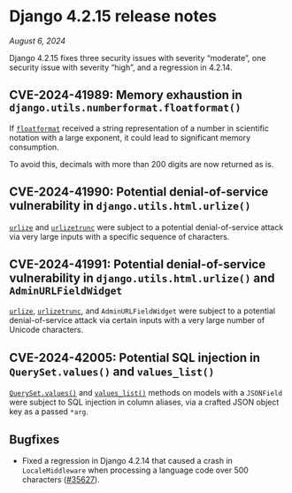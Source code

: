 # Django 4.2.15 release notes

*August 6, 2024*

Django 4.2.15 fixes three security issues with severity “moderate”, one
security issue with severity “high”, and a regression in 4.2.14.

## CVE-2024-41989: Memory exhaustion in `django.utils.numberformat.floatformat()`

If [`floatformat`](../ref/templates/builtins.md#std-templatefilter-floatformat) received a string representation of a number in
scientific notation with a large exponent, it could lead to significant memory
consumption.

To avoid this, decimals with more than 200 digits are now returned as is.

## CVE-2024-41990: Potential denial-of-service vulnerability in `django.utils.html.urlize()`

[`urlize`](../ref/templates/builtins.md#std-templatefilter-urlize) and [`urlizetrunc`](../ref/templates/builtins.md#std-templatefilter-urlizetrunc) were subject to a potential
denial-of-service attack via very large inputs with a specific sequence of
characters.

## CVE-2024-41991: Potential denial-of-service vulnerability in `django.utils.html.urlize()` and `AdminURLFieldWidget`

[`urlize`](../ref/templates/builtins.md#std-templatefilter-urlize), [`urlizetrunc`](../ref/templates/builtins.md#std-templatefilter-urlizetrunc), and `AdminURLFieldWidget` were
subject to a potential denial-of-service attack via certain inputs with a very
large number of Unicode characters.

## CVE-2024-42005: Potential SQL injection in `QuerySet.values()` and `values_list()`

[`QuerySet.values()`](../ref/models/querysets.md#django.db.models.query.QuerySet.values) and [`values_list()`](../ref/models/querysets.md#django.db.models.query.QuerySet.values_list) methods on models
with a `JSONField` were subject to SQL injection in column aliases, via a
crafted JSON object key as a passed `*arg`.

## Bugfixes

* Fixed a regression in Django 4.2.14 that caused a crash in
  `LocaleMiddleware` when processing a language code over 500 characters
  ([#35627](https://code.djangoproject.com/ticket/35627)).
